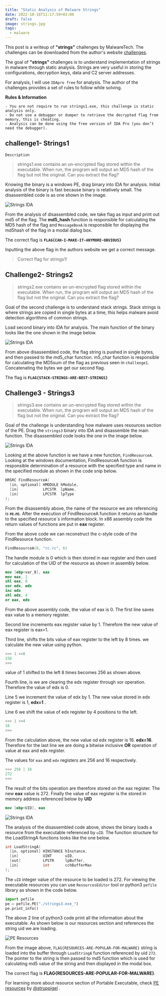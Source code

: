 ```yaml
---
title: "Static Analysis of Malware Strings"
date: 2022-10-16T11:17:59+03:00
draft: false
image: strings.jpg
tags:
  - malware
---
```


This post is a writeup of **"strings"** challenges by MalwareTech. The challenges can be downloaded from the author's website [challenges](https://www.malwaretech.com/challenges/windows-reversing).

The goal of **"strings"** challenges is to understand implementation of strings in malware through static analysis. Strings are very useful in storing the configurations, decryption keys, data and C2 server addresses.

For analysis, I will use `IDApro free` for analysis. The author of the challenges provides a set of rules to follow while solving.

**Rules & Information**

    - You are not require to run strings1.exe, this challenge is static analysis only.
    - Do not use a debugger or dumper to retrieve the decrypted flag from memory, this is cheating.
    - Analysis can be done using the free version of IDA Pro (you don’t need the debugger).

## challenge1- Strings1

`Description`

> strings1.exe contains an un-encrypted flag stored within the executable. When run, the program will output an MD5 hash of the flag but not the original. Can you extract the flag?

Knowing the binary is a windows PE, drag binary into IDA for analysis. Initial analysis of the binary is fast because binary is relatively small. The disassembled code is as one shown in the image.

![Strings IDA](strings1.png)

From the analysis of disassembled code, we take flag as input and print out md5 of the flag. The **md5_hash** function is responsible for calculating the MD5 hash of the flag and `MessageBoxA` is responsible for displaying the md5hash of the flag in a modal dialog box.

The correct flag is **`FLAG{CAN-I-MAKE-IT-ANYMORE-OBVIOUS}`**

Inputting the above flag in the authors website we get a correct message.

> Correct flag for strings1!

## Challenge2- Strings2

> strings2.exe contains an un-encrypted flag stored within the executable. When run, the program will output an MD5 hash of the flag but not the original. Can you extract the flag?

Goal of the second challenge is to understand stack strings. Stack strings is where strings are copied in single bytes at a time, this helps malware avoid detection algorithms of common strings.

Load second binary into IDA for analysis. The main function of the binary looks like the one shown in the image below.

![Strings IDA](strings2.png)

From above disassembled code, the flag string is pushed in single bytes, and then passed to the md5_char function. m5_char function is responsible for calculating the MD5sum of the flag as previous seen in `challenge1`. Concatenating the bytes we get our second flag.

The flag is **`FLAG{STACK-STRINGS-ARE-BEST-STRINGS}`**

## Challenge3 - Strings3

> strings3.exe contains an un-encrypted flag stored within the executable. When run, the program will output an MD5 hash of the flag but not the original. Can you extract the flag?

Goal of the challenge is understanding how malware uses resources section of the PE. Drag the `strings3` binary into IDA and disassemble the main function. The disassembled code looks the one in the image below.

![Strings IDA](resourcestrings3.png)

Looking at the above function is we have a new function, `FindResourceA`. Looking at the windows documentation, FindResourceA function is responsible determination of a resource with the specified type and name in the specified module as shown in the code snip below.

```c++
HRSRC FindResourceA(
  [in, optional] HMODULE hModule,
  [in]           LPCSTR  lpName,
  [in]           LPCSTR  lpType
);
```

From the disassembly above, the name of the resource we are referencing is **rc.rc**. After the execution of FindResourceA function it returns an handle to the specified resource`s information block. In x86 assembly code the return values of functions are put in **eax** register.

From the above code we can reconstruct the c-style code of the FindResource function.

```c
FindResourceA(0, "rc.rc", 6)
```

The handle module is 0 which is then stored in eax register and then used for calculation of the UID of the resource as shown in assembly below.

```nasm
mov [ebp+var_8], eax
mov eax, 1
shl eax, 8
xor edx, edx
inc edx
shl edx, 4
or eax, edx
```

From the above assembly code, the value of eax is 0. The first line saves eax value to a memory register.

Second line increments eax register value by 1. Therefore the new value of eax register is eax=1.

Third line, shifts the bits value of eax register to the left by 8 times. we calculate the new value using python.

```python
>>> 1 <<8
256
>>>
```

value of 1 shifted to the left 8 times becomes 256 as shown above.

Fourth line, is we are clearing the edx register through xor operation. Therefore the value of edx is 0.

Line 5 we increment the value of edx by 1. The new value stored in edx register is 1, **edx=1** .

Line 6 we shift the value of edx register by 4 positions to the left.

```python
>>> 1 <<4
16
>>>
```

From the calculation above, the new value od edx register is 16. **edx=16**. Therefore for the last line we are doing a bitwise inclusive **OR** operation of value at eax and edx register.

The values for `eax` and `edx` registers are 256 and 16 respectively.

```python
>>> 256 | 16
272
>>>
```

The result of the bits operation are therefore stored on the eax register. The new **eax** value is 272. Finally the value of eax register is the stored in memory address referenced below by **UID**

```nasm
mov [ebp+UID], eax
```

![Strings IDA](strings3.png)

The analysis of the disassembled code above, shows the binary loads a resource from the executable referenced by `uID`. The function structure for the LoadStringA functions looks like the one below.

```c++
int LoadStringA(
  [in, optional] HINSTANCE hInstance,
  [in]           UINT      uID,
  [out]          LPSTR     lpBuffer,
  [in]           int       cchBufferMax
);
```

The `uID` integer value of the resource to be loaded is 272. For viewing the executable resources you can use `ResourcesEditor` tool or python3 `pefile` library as shown in the code below.

```python
import pefile
pe = pefile.PE("./strings3.exe_")
pe.print_info()
```

The above 2 line of python3 code print all the information about the executable. As shown below is our resources section and references the string uid we are loading.

![PE Resources](string3rc.png)

From the image above, `FLAG{RESOURCES-ARE-POPULAR-FOR-MALWARE}` string is loaded into the buffer through `LoadStringA` function referenced by uid `272`. The pointer to the string is then passed to md5 function which is used for calculating md5 value of the string and then displayed in the modal box.

The correct flag is **FLAG{RESOURCES-ARE-POPULAR-FOR-MALWARE}**.

For learning more about resource section of Portable Executable, check [PE resources](https://www.youtube.com/watch?v=3PcgwKffytI) by [@struppigel](https://twitter.com/struppigel) .
